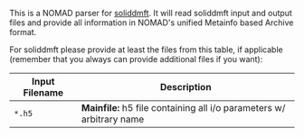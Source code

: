This is a NOMAD parser for [soliddmft](https://github.com/TRIQS/solid_dmft). It will read soliddmft input and
output files and provide all information in NOMAD's unified Metainfo based Archive format.

For soliddmft please provide at least the files from this table, if applicable
(remember that you always can provide additional files if you want):

| Input Filename | Description |
| --- | --- |
| `*.h5` | **Mainfile:** h5 file containing all i/o parameters w/ arbitrary name |
